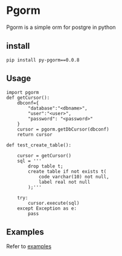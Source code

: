 # Pgorm
Pgorm is a simple orm for postgre in python

## install

    pip install py-pgorm==0.0.8

## Usage

    import pgorm 
    def getCursor():
        dbconf={
            "database":"<dbname>",
            "user":"<user>", 
            "password": "<password>"
        }
        cursor = pgorm.getDbCursor(dbconf)
        return cursor

    def test_create_table():
    
        cursor = getCursor()
        sql = '''
            drop table t;
            create table if not exists t(
                code varchar(10) not null, 
                label real not null
            );'''

        try:
            cursor.execute(sql) 
        except Exception as e:
            pass
    

## Examples
Refer to [examples](https://github.com/ahuigo/py-pgorm/blob/master/tests)
